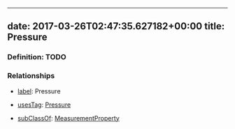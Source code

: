 
---
date: 2017-03-26T02:47:35.627182+00:00
title: Pressure
---
### Definition: TODO

### Relationships

* [label](http://www.w3.org/2000/01/rdf-schema#label): Pressure

* [usesTag](https://brickschema.org/schema/1.0/BrickFrame#usesTag): [Pressure](https://brickschema.org/schema/1.0/BrickTag#Pressure)

* [subClassOf](http://www.w3.org/2000/01/rdf-schema#subClassOf): [MeasurementProperty](https://brickschema.org/schema/1.0/Brick#MeasurementProperty)
